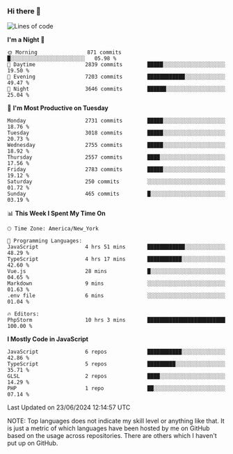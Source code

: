 ### Hi there 👋

<!--
**LynxJinxxy/LynxJinxxy** is a ✨ _special_ ✨ repository because its `README.md` (this file) appears on your GitHub profile.

Here are some ideas to get you started:

- 🔭 I’m currently working on ...
- 🌱 I’m currently learning ...
- 👯 I’m looking to collaborate on ...
- 🤔 I’m looking for help with ...
- 💬 Ask me about ...
- 📫 How to reach me: ...
- 😄 Pronouns: ...
- ⚡ Fun fact: ...
-->

<!--START_SECTION:waka-->
![Lines of code](https://img.shields.io/badge/From%20Hello%20World%20I%27ve%20Written-31.8%20million%20lines%20of%20code-blue)

**I'm a Night 🦉** 

```text
🌞 Morning                871 commits         █░░░░░░░░░░░░░░░░░░░░░░░░   05.98 % 
🌆 Daytime                2839 commits        █████░░░░░░░░░░░░░░░░░░░░   19.50 % 
🌃 Evening                7203 commits        ████████████░░░░░░░░░░░░░   49.47 % 
🌙 Night                  3646 commits        ██████░░░░░░░░░░░░░░░░░░░   25.04 % 
```
📅 **I'm Most Productive on Tuesday** 

```text
Monday                   2731 commits        █████░░░░░░░░░░░░░░░░░░░░   18.76 % 
Tuesday                  3018 commits        █████░░░░░░░░░░░░░░░░░░░░   20.73 % 
Wednesday                2755 commits        █████░░░░░░░░░░░░░░░░░░░░   18.92 % 
Thursday                 2557 commits        ████░░░░░░░░░░░░░░░░░░░░░   17.56 % 
Friday                   2783 commits        █████░░░░░░░░░░░░░░░░░░░░   19.12 % 
Saturday                 250 commits         ░░░░░░░░░░░░░░░░░░░░░░░░░   01.72 % 
Sunday                   465 commits         █░░░░░░░░░░░░░░░░░░░░░░░░   03.19 % 
```


📊 **This Week I Spent My Time On** 

```text
🕑︎ Time Zone: America/New_York

💬 Programming Languages: 
JavaScript               4 hrs 51 mins       ████████████░░░░░░░░░░░░░   48.29 % 
TypeScript               4 hrs 17 mins       ███████████░░░░░░░░░░░░░░   42.60 % 
Vue.js                   28 mins             █░░░░░░░░░░░░░░░░░░░░░░░░   04.65 % 
Markdown                 9 mins              ░░░░░░░░░░░░░░░░░░░░░░░░░   01.63 % 
.env file                6 mins              ░░░░░░░░░░░░░░░░░░░░░░░░░   01.04 % 

🔥 Editors: 
PhpStorm                 10 hrs 3 mins       █████████████████████████   100.00 % 
```

**I Mostly Code in JavaScript** 

```text
JavaScript               6 repos             ███████████░░░░░░░░░░░░░░   42.86 % 
TypeScript               5 repos             █████████░░░░░░░░░░░░░░░░   35.71 % 
GLSL                     2 repos             ████░░░░░░░░░░░░░░░░░░░░░   14.29 % 
PHP                      1 repo              ██░░░░░░░░░░░░░░░░░░░░░░░   07.14 % 
```




 Last Updated on 23/06/2024 12:14:57 UTC
<!--END_SECTION:waka-->
NOTE: Top languages does not indicate my skill level or anything like that. It is just a metric of which languages have been hosted by me on GitHub based on the usage across repositories. There are others which I haven't put up on GitHub.
